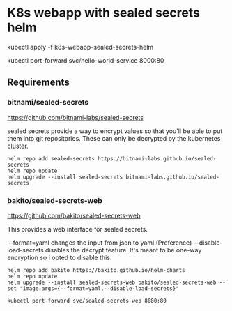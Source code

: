 # K8s webapp with sealed secrets helm

kubectl apply -f k8s-webapp-sealed-secrets-helm

kubectl port-forward svc/hello-world-service 8000:80

## Requirements

### bitnami/sealed-secrets
https://github.com/bitnami-labs/sealed-secrets

sealed secrets provide a way to encrypt values so that you'll be able to put them into git repositories. These can only be decrypted by the kubernetes cluster.

```
helm repo add sealed-secrets https://bitnami-labs.github.io/sealed-secrets
helm repo update
helm upgrade --install sealed-secrets bitnami-labs.github.io/sealed-secrets

```

### bakito/sealed-secrets-web
https://github.com/bakito/sealed-secrets-web

This provides a web interface for sealed secrets.

--format=yaml changes the input from json to yaml (Preference)
--disable-load-secrets disables the decrypt feature. It's meant to be one-way encryption so i opted to disable this.

```
helm repo add bakito https://bakito.github.io/helm-charts
helm repo update
helm upgrade --install sealed-secrets-web bakito/sealed-secrets-web --set "image.args={--format=yaml,--disable-load-secrets}"

kubectl port-forward svc/sealed-secrets-web 8080:80
```